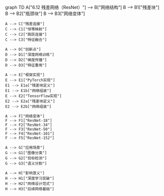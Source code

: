 graph TD
    A["6.12 残差网络（ResNet）"] --> B["网络结构"]
    B --> B1["残差块"]
    B --> B2["瓶颈块"]
    B --> B3["网络变体"]
    
    A --> C["残差连接"]
    C --> C1["恒等映射"]
    C --> C2["跳跃连接"]
    C --> C3["特征融合"]
    
    A --> D["创新点"]
    D --> D1["深度网络训练"]
    D --> D2["梯度传播"]
    D --> D3["特征重用"]
    
    A --> E["框架实现"]
    E --> E1["PyTorch实现"]
    E1 --> E1a["残差块定义"]
    E1 --> E1b["网络组装"]
    E --> E2["TensorFlow实现"]
    E2 --> E2a["残差块定义"]
    E2 --> E2b["网络组装"]
    
    A --> F["网络变体"]
    F --> F1["ResNet-18"]
    F --> F2["ResNet-34"]
    F --> F3["ResNet-50"]
    F --> F4["ResNet-101"]
    F --> F5["ResNet-152"]
    
    A --> G["应用场景"]
    G --> G1["图像分类"]
    G --> G2["目标检测"]
    G --> G3["语义分割"]
    
    A --> H["影响意义"]
    H --> H1["深度学习突破"]
    H --> H2["网络设计范式"]
    H --> H3["后续网络基础"] 